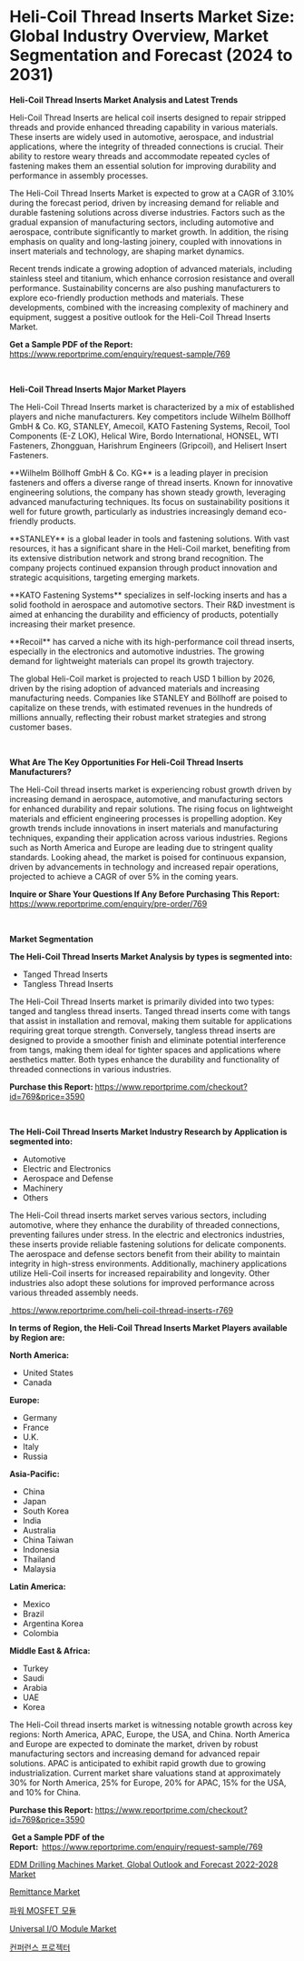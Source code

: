 <p><h1>Heli-Coil Thread Inserts Market Size: Global Industry Overview, Market Segmentation and Forecast (2024 to 2031)</h1></p><p><strong>Heli-Coil Thread Inserts Market Analysis and Latest Trends</strong></p>
<p><p>Heli-Coil Thread Inserts are helical coil inserts designed to repair stripped threads and provide enhanced threading capability in various materials. These inserts are widely used in automotive, aerospace, and industrial applications, where the integrity of threaded connections is crucial. Their ability to restore weary threads and accommodate repeated cycles of fastening makes them an essential solution for improving durability and performance in assembly processes.</p><p>The Heli-Coil Thread Inserts Market is expected to grow at a CAGR of 3.10% during the forecast period, driven by increasing demand for reliable and durable fastening solutions across diverse industries. Factors such as the gradual expansion of manufacturing sectors, including automotive and aerospace, contribute significantly to market growth. In addition, the rising emphasis on quality and long-lasting joinery, coupled with innovations in insert materials and technology, are shaping market dynamics.</p><p>Recent trends indicate a growing adoption of advanced materials, including stainless steel and titanium, which enhance corrosion resistance and overall performance. Sustainability concerns are also pushing manufacturers to explore eco-friendly production methods and materials. These developments, combined with the increasing complexity of machinery and equipment, suggest a positive outlook for the Heli-Coil Thread Inserts Market.</p></p>
<p><strong>Get a Sample PDF of the Report:&nbsp;</strong> <a href="https://www.reportprime.com/enquiry/request-sample/769">https://www.reportprime.com/enquiry/request-sample/769</a></p>
<p>&nbsp;</p>
<p><strong>Heli-Coil Thread Inserts Major Market Players</strong></p>
<p><p>The Heli-Coil Thread Inserts market is characterized by a mix of established players and niche manufacturers. Key competitors include Wilhelm Böllhoff GmbH & Co. KG, STANLEY, Amecoil, KATO Fastening Systems, Recoil, Tool Components (E-Z LOK), Helical Wire, Bordo International, HONSEL, WTI Fasteners, Zhongguan, Harishrum Engineers (Gripcoil), and Helisert Insert Fasteners.</p><p>**Wilhelm Böllhoff GmbH & Co. KG** is a leading player in precision fasteners and offers a diverse range of thread inserts. Known for innovative engineering solutions, the company has shown steady growth, leveraging advanced manufacturing techniques. Its focus on sustainability positions it well for future growth, particularly as industries increasingly demand eco-friendly products.</p><p>**STANLEY** is a global leader in tools and fastening solutions. With vast resources, it has a significant share in the Heli-Coil market, benefiting from its extensive distribution network and strong brand recognition. The company projects continued expansion through product innovation and strategic acquisitions, targeting emerging markets.</p><p>**KATO Fastening Systems** specializes in self-locking inserts and has a solid foothold in aerospace and automotive sectors. Their R&D investment is aimed at enhancing the durability and efficiency of products, potentially increasing their market presence. </p><p>**Recoil** has carved a niche with its high-performance coil thread inserts, especially in the electronics and automotive industries. The growing demand for lightweight materials can propel its growth trajectory.</p><p>The global Heli-Coil market is projected to reach USD 1 billion by 2026, driven by the rising adoption of advanced materials and increasing manufacturing needs. Companies like STANLEY and Böllhoff are poised to capitalize on these trends, with estimated revenues in the hundreds of millions annually, reflecting their robust market strategies and strong customer bases.</p></p>
<p>&nbsp;</p>
<p><strong>What Are The Key Opportunities For Heli-Coil Thread Inserts Manufacturers?</strong></p>
<p><p>The Heli-Coil thread inserts market is experiencing robust growth driven by increasing demand in aerospace, automotive, and manufacturing sectors for enhanced durability and repair solutions. The rising focus on lightweight materials and efficient engineering processes is propelling adoption. Key growth trends include innovations in insert materials and manufacturing techniques, expanding their application across various industries. Regions such as North America and Europe are leading due to stringent quality standards. Looking ahead, the market is poised for continuous expansion, driven by advancements in technology and increased repair operations, projected to achieve a CAGR of over 5% in the coming years.</p></p>
<p><strong>Inquire or Share Your Questions If Any Before Purchasing This Report:</strong> <a href="https://www.reportprime.com/enquiry/pre-order/769">https://www.reportprime.com/enquiry/pre-order/769</a></p>
<p>&nbsp;</p>
<p><strong>Market Segmentation</strong></p>
<p><strong>The Heli-Coil Thread Inserts Market Analysis by types is segmented into:</strong></p>
<p><ul><li>Tanged Thread Inserts</li><li>Tangless Thread Inserts</li></ul></p>
<p><p>The Heli-Coil Thread Inserts market is primarily divided into two types: tanged and tangless thread inserts. Tanged thread inserts come with tangs that assist in installation and removal, making them suitable for applications requiring great torque strength. Conversely, tangless thread inserts are designed to provide a smoother finish and eliminate potential interference from tangs, making them ideal for tighter spaces and applications where aesthetics matter. Both types enhance the durability and functionality of threaded connections in various industries.</p></p>
<p><strong>Purchase this Report:&nbsp;</strong><a href="https://www.reportprime.com/checkout?id=769&price=3590">https://www.reportprime.com/checkout?id=769&price=3590</a></p>
<p>&nbsp;</p>
<p><strong>The Heli-Coil Thread Inserts Market Industry Research by Application is segmented into:</strong></p>
<p><ul><li>Automotive</li><li>Electric and Electronics</li><li>Aerospace and Defense</li><li>Machinery</li><li>Others</li></ul></p>
<p><p>The Heli-Coil thread inserts market serves various sectors, including automotive, where they enhance the durability of threaded connections, preventing failures under stress. In the electric and electronics industries, these inserts provide reliable fastening solutions for delicate components. The aerospace and defense sectors benefit from their ability to maintain integrity in high-stress environments. Additionally, machinery applications utilize Heli-Coil inserts for increased repairability and longevity. Other industries also adopt these solutions for improved performance across various threaded assembly needs.</p></p>
<p><a href="https://www.reportprime.com/heli-coil-thread-inserts-r769">&nbsp;https://www.reportprime.com/heli-coil-thread-inserts-r769</a></p>
<p><strong>In terms of Region, the Heli-Coil Thread Inserts Market Players available by Region are:</strong></p>
<p>
    <p> <strong> North America: </strong>
        <ul>
            <li>United States</li>
            <li>Canada</li>
        </ul>
        </p> 
    <p> <strong> Europe: </strong>
        <ul>
            <li>Germany</li>
            <li>France</li>
            <li>U.K.</li>
            <li>Italy</li>
            <li>Russia</li>
        </ul>
        </p> 
    <p> <strong> Asia-Pacific: </strong>
        <ul>
            <li>China</li>
            <li>Japan</li>
            <li>South Korea</li>
            <li>India</li>
            <li>Australia</li>
            <li>China Taiwan</li>
            <li>Indonesia</li>
            <li>Thailand</li>
            <li>Malaysia</li>
        </ul>
        </p> 
    <p> <strong> Latin America: </strong>
        <ul>
            <li>Mexico</li>
            <li>Brazil</li>
            <li>Argentina Korea</li>
            <li>Colombia</li>
        </ul>
        </p> 
    <p> <strong> Middle East & Africa: </strong>
        <ul>
            <li>Turkey</li>
            <li>Saudi</li>
            <li>Arabia</li>
            <li>UAE</li>
            <li>Korea</li>
        </ul>
    </p>
    </p>
<p><p>The Heli-Coil thread inserts market is witnessing notable growth across key regions: North America, APAC, Europe, the USA, and China. North America and Europe are expected to dominate the market, driven by robust manufacturing sectors and increasing demand for advanced repair solutions. APAC is anticipated to exhibit rapid growth due to growing industrialization. Current market share valuations stand at approximately 30% for North America, 25% for Europe, 20% for APAC, 15% for the USA, and 10% for China.</p></p>
<p><strong>Purchase this Report: </strong><a href="https://www.reportprime.com/checkout?id=769&price=3590">https://www.reportprime.com/checkout?id=769&price=3590</a></p>
<p>&nbsp;<strong>Get a Sample PDF of the Report:&nbsp;&nbsp;</strong><a href="https://www.reportprime.com/enquiry/request-sample/769">https://www.reportprime.com/enquiry/request-sample/769</a></p>
<p><strong></strong></p>
<p><p><a href="https://www.linkedin.com/pulse/global-edm-drilling-machines-market-outlook-forecast-2022-2028-yrwzf?trackingId=rYRxWHyWROmUbvXzCnQUZA%3D%3D">EDM Drilling Machines Market, Global Outlook and Forecast 2022-2028 Market</a></p><p><a href="https://medium.com/@borisfisher2023/global-remittance-market-is-projected-to-grow-at-a-cagr-of-11-5-9187ba8cdb29">Remittance Market</a></p><p><a href="https://medium.com/@coremtymerich56566/%EC%A0%84%EB%A0%A5-mosfet-%EB%AA%A8%EB%93%88-%EC%8B%9C%EC%9E%A5-%EB%8F%99%ED%96%A5-%EB%B0%8F-%EC%8B%9C%EC%9E%A5-%EC%84%B1%EC%9E%A5-%EC%A0%84%EB%A7%9D-2024-2031-725f8ca5f0a7">파워 MOSFET 모듈</a></p><p><a href="https://issuu.com/reportprime-2/docs/universal-io-module-market-size-203_051ea910e45f05">Universal I/O Module Market</a></p><p><a href="https://medium.com/@coremtymerich56566/%EC%BB%A8%ED%8D%BC%EB%9F%B0%EC%8A%A4-%ED%94%84%EB%A1%9C%EC%A0%9D%ED%84%B0-%EC%8B%9C%EC%9E%A5-%EB%8F%99%ED%96%A5-%EC%BB%A8%ED%8D%BC%EB%9F%B0%EC%8A%A4-%ED%94%84%EB%A1%9C%EC%A0%9D%ED%84%B0-%EC%8B%9C%EC%9E%A5-%ED%86%B5%EC%B0%B0%EB%A0%A5-%EB%B0%8F-%EC%98%88%EC%B8%A1-%EB%B6%84%EC%84%9D-2024-2031-b73967b5e78f">컨퍼런스 프로젝터</a></p></p>